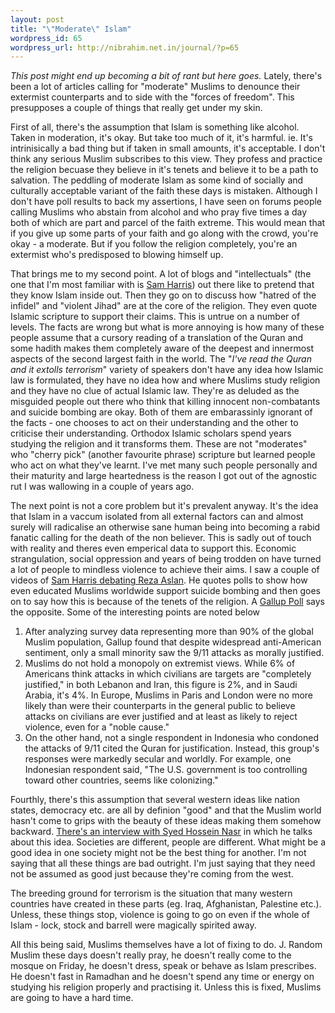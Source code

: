 ```yaml
--- 
layout: post
title: "\"Moderate\" Islam"
wordpress_id: 65
wordpress_url: http://nibrahim.net.in/journal/?p=65
---
```

<em>This post might end up becoming a bit of rant but here goes.</em>
Lately, there's been a lot of articles calling for "moderate" Muslims to denounce their extermist counterparts and to side with the "forces of freedom". This presupposes a couple of things that really get under my skin.
<!--more-->

First of all, there's the assumption that Islam is something like alcohol. Taken in moderation, it's okay. But take too much of it, it's harmful. ie. It's intrinisically a bad thing but if taken in small amounts, it's acceptable. I don't think any serious Muslim subscribes to this view. They profess and practice the religion becuase they believe in it's tenets and believe it to be a path to salvation.  The peddling of moderate Islam as some kind of socially and culturally acceptable variant of the faith these days is mistaken. Although I don't have poll results to back my assertions, I have seen on forums people calling Muslims who abstain from alcohol and who pray five times a day both of which are part and parcel of the faith extreme. This would mean that if you give up some parts of your faith and go along with the crowd, you're okay - a moderate. But if you follow the religion completely, you're an extermist who's predisposed to blowing himself up.

That brings me to my second point. A lot of blogs and "intellectuals" (the one that I'm most familiar with is <a href="http://www.samharris.org/">Sam Harris</a>) out there like to pretend that they know Islam inside out. Then they go on to discuss how "hatred of the infidel" and "violent Jihad" are at the core of the religion. They even quote Islamic scripture to support their claims. This is untrue on a number of levels. The facts are wrong but what is more annoying is how many of these people assume that a cursory reading of a translation of the Quran and some hadith makes them completely aware of the deepest and innermost aspects of the second largest faith in the world. The "<em>I've read the Quran and it extolls terrorism</em>" variety of speakers don't have any idea how Islamic law is formulated, they have no idea how and where Muslims study religion and they have no clue of actual Islamic law. They're as deluded as the misguided people out there who think that killing innocent non-combatants and suicide bombing are okay. Both of them are embarassinly ignorant of the facts - one chooses to act on their understanding and the other to criticise their understanding.
Orthodox Islamic scholars spend years studying the religion and it transforms them. These are not "moderates" who "cherry pick" (another favourite phrase) scripture but learned people who act on what they've learnt.  I've met many such people personally and their maturity and large heartedness is the reason I got out of the agnostic rut I was wallowing in a couple of years ago.

The next point is not a core problem but it's prevalent anyway. It's the idea that Islam in a vaccum isolated from all external factors can and almost surely will radicalise an otherwise sane human being into becoming a rabid fanatic calling for the death of the non believer. This is sadly out of touch with reality and theres even emperical data to support this. Economic strangulation, social oppression and years of being trodden on have turned a lot of people to mindless violence to achieve their aims. I saw a couple of videos of <a href="http://nibrahim.net.in/journal/Sam%20Harris%20debating%20Reza%20Aslan">Sam Harris debating Reza Aslan</a>. He quotes polls to show how even educated Muslims worldwide support suicide bombing and then goes on to say how this is because of the tenets of the religion. A <a href="http://www.gallupworldpoll.com/content/?CI=28678">Gallup Poll</a> says the opposite. Some of the interesting points are noted below
<ol>
	<li>After analyzing survey data representing more than 90% of the global Muslim population, Gallup found that despite widespread anti-American sentiment, only a small minority saw the 9/11 attacks as morally justified.</li>
	<li>Muslims do not hold a monopoly on extremist views. While 6% of Americans think attacks in which civilians are targets are "completely justified," in both Lebanon and Iran, this figure is 2%, and in Saudi Arabia, it's 4%. In Europe, Muslims in Paris and London were no more likely than were their counterparts in the general public to believe attacks on civilians are ever justified and at least as likely to reject violence, even for a "noble cause."</li>
	<li>On the other hand, not a single respondent in Indonesia who condoned the attacks of 9/11 cited the Quran for justification. Instead, this group's responses were markedly secular and worldly. For example, one Indonesian respondent said, "The U.S. government is too controlling toward other countries, seems like colonizing."</li>
</ol>
Fourthly, there's this assumption that several western ideas like nation states, democracy etc. are all by definion "good" and that the Muslim world hasn't come to grips with the beauty of these ideas making them somehow backward. <a href="http://video.google.com/videoplay?docid=-7163678675859613485">There's an interview with Syed Hossein Nasr</a> in which he talks about this idea. Societies are different, people are different. What might be a good idea in one society might not be the best thing for another. I'm not saying that all these things are bad outright. I'm just saying that they need not be assumed as good just because they're coming from the west.

The breeding ground for terrorism is the situation that many western countries have created in these parts (eg. Iraq, Afghanistan, Palestine etc.). Unless, these things stop, violence is going to go on even if the whole of Islam - lock, stock and barrell were magically spirited away.

All this being said, Muslims themselves have a lot of fixing to do. J. Random Muslim these days doesn't really pray, he doesn't really come to the mosque on Friday, he doesn't dress, speak or behave as Islam prescribes. He doesn't fast in Ramadhan and he doesn't spend any time or energy on studying his religion properly and practising it. Unless this is fixed, Muslims are going to have a hard time.

